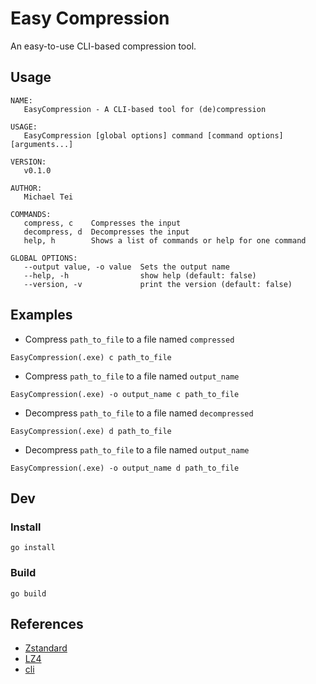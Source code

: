 # Easy Compression

An easy-to-use CLI-based compression tool.

## Usage

```
NAME:
   EasyCompression - A CLI-based tool for (de)compression

USAGE:
   EasyCompression [global options] command [command options] [arguments...]

VERSION:
   v0.1.0

AUTHOR:
   Michael Tei

COMMANDS:
   compress, c    Compresses the input
   decompress, d  Decompresses the input
   help, h        Shows a list of commands or help for one command

GLOBAL OPTIONS:
   --output value, -o value  Sets the output name
   --help, -h                show help (default: false)
   --version, -v             print the version (default: false)
```

## Examples

- Compress `path_to_file` to a file named `compressed`

```shell
EasyCompression(.exe) c path_to_file
```

- Compress `path_to_file` to a file named `output_name`

```shell
EasyCompression(.exe) -o output_name c path_to_file
```

- Decompress `path_to_file` to a file named `decompressed`

```shell
EasyCompression(.exe) d path_to_file
```

- Decompress `path_to_file` to a file named `output_name`

```shell
EasyCompression(.exe) -o output_name d path_to_file
```

## Dev

### Install

```shell
go install
```

### Build

```shell
go build
```

## References

- [Zstandard](https://facebook.github.io/zstd/)
- [LZ4](https://lz4.github.io/lz4/)
- [cli](https://github.com/urfave/cli)